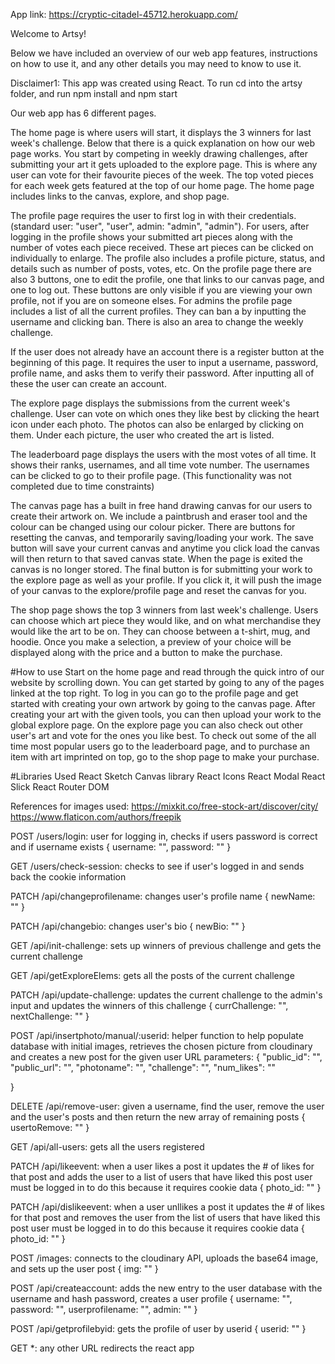 App link: https://cryptic-citadel-45712.herokuapp.com/

Welcome to Artsy!

Below we have included an overview of our web app features, instructions on how to use it, and any other details you may need to know to use it.

Disclaimer1: This app was created using React. To run cd into the artsy folder, and run npm install and npm start

Our web app has 6 different pages. 

The home page is where users will start, it displays the 3 winners for last week's challenge. Below that there is a quick explanation on how our web page works. You start by competing in weekly drawing challenges, after submitting your art it gets uploaded to the explore page. This is where any user can vote for their favourite pieces of the week. The top voted pieces for each week gets featured at the top of our home page. The home page includes links to the canvas, explore, and shop page.

The profile page requires the user to first log in with their credentials. (standard user: "user", "user", admin: "admin", "admin"). For users, after logging in the profile shows your submitted art pieces along with the number of votes each piece received. These art pieces can be clicked on individually to enlarge. The profile also includes a profile picture, status, and details such as number of posts, votes, etc. On the profile page there are also 3 buttons, one to edit the profile, one that links to our canvas page, and one to log out. These buttons are only visible if you are viewing your own profile, not if you are on someone elses. For admins the profile page includes a list of all the current profiles. They can ban a by inputting the username and clicking ban. There is
also an area to change the weekly challenge.

If the user does not already have an account there is a register button at the beginning of this page. It requires the user to input a username, password, profile name, and asks them
to verify their password. After inputting all of these the user can create an account.

The explore page displays the submissions from the current week's challenge. User can vote on which ones they like best by clicking the heart icon under each photo. The photos can also be enlarged by clicking on them. Under each picture, the user who created the art is listed.

The leaderboard page displays the users with the most votes of all time. It shows their ranks, usernames, and all time vote number. The usernames can be clicked to go to their profile page. (This functionality was not completed due to time constraints)

The canvas page has a built in free hand drawing canvas for our users to create their artwork on. We include a paintbrush and eraser tool and the colour can be changed using our colour picker. There are buttons for resetting the canvas, and temporarily saving/loading your work. The save button will save your current canvas and anytime you click load the canvas will then return to that saved canvas state. When the page is exited the canvas is no longer stored. The final button is for submitting your work to the explore page as well as your profile. If you click it, it will push the image of your canvas to the explore/profile page and reset the canvas for you.

The shop page shows the top 3 winners from last week's challenge. Users can choose which art piece they would like, and on what merchandise they would like the art to be on. They can choose between a t-shirt, mug, and hoodie. Once you make a selection, a preview of your choice will be displayed along with the price and a button to make the purchase.

#How to use
Start on the home page and read through the quick intro of our website by scrolling down. You can get started by going to any of the pages linked at the top right. To log in you can go to the profile page and get started with creating your own artwork by going to the canvas page. After creating your art with the given tools, you can then upload your work to the global explore page. On the explore page you can also check out other user's art and vote for the ones you like best. To check out some of the all time most popular users go to the leaderboard page, and to purchase an item with art imprinted on top, go to the shop page to make your purchase.

#Libraries Used
React Sketch Canvas library
React Icons
React Modal
React Slick
React Router DOM

References for images used:
https://mixkit.co/free-stock-art/discover/city/
https://www.flaticon.com/authors/freepik

POST /users/login: 
user for logging in, checks if users password is correct and if username exists
{
    username: "",
    password: ""
}

GET /users/check-session:
checks to see if user's logged in and sends back the cookie information

PATCH /api/changeprofilename:
changes user's profile name
{
    newName: ""
}

PATCH /api/changebio:
changes user's bio
{
    newBio: ""
}

GET /api/init-challenge:
sets up winners of previous challenge and gets the current challenge

GET /api/getExploreElems:
gets all the posts of the current challenge

PATCH /api/update-challenge:
updates the current challenge to the admin's input and updates the winners of this challenge
{
    currChallenge: "",
    nextChallenge: ""
}

POST /api/insertphoto/manual/:userid:
helper function to help populate database with initial images, retrieves the chosen picture from cloudinary and creates a new post for the given user
URL parameters:
{
    "public_id": "",
    "public_url": "",
    "photoname": "",
    "challenge": "",
    "num_likes": ""

}

DELETE /api/remove-user:
given a username, find the user, remove the user and the user's posts and then return the new array of remaining posts
{
    usertoRemove: ""
}

GET /api/all-users:
gets all the users registered

PATCH /api/likeevent:
when a user likes a post it updates the # of likes for that post and adds the user to a list of users that have liked this post
user must be logged in to do this because it requires cookie data
{
    photo_id: ""
}

PATCH /api/dislikeevent:
when a user unllikes a post it updates the # of likes for that post and removes the user from the list of users that have liked this post
user must be logged in to do this because it requires cookie data
{
    photo_id: ""
}

POST /images:
connects to the cloudinary API, uploads the base64 image, and sets up the user post
{
    img: ""
}

POST /api/createaccount:
adds the new entry to the user database with the username and hash password, creates a user profile
{
    username: "",
    password: "",
    userprofilename: "",
    admin: ""
}

POST /api/getprofilebyid:
gets the profile of user by userid
{
    userid: ""
}

GET *:
any other URL redirects the react app

